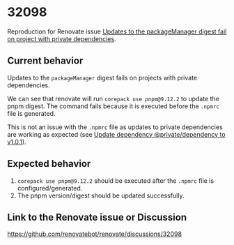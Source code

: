 # 32098

Reproduction for Renovate issue [Updates to the packageManager digest fail on project with private dependencies](https://github.com/renovatebot/renovate/discussions/32098).

## Current behavior

Updates to the `packageManager` digest fails on projects with private dependencies.

We can see that renovate will run `corepack use pnpm@9.12.2` to update the pnpm digest. The command fails because it is executed before the `.npmrc` file is generated.

This is not an issue with the `.npmrc` file as updates to private dependencies are working as expected (see [Update dependency @private/dependency to v1.0.1](https://github.com/wtrep/corepack-private-repo-npmrc-reproduction/pull/2)).

## Expected behavior

1. `corepack use pnpm@9.12.2` should be executed after the `.npmrc` file is configured/generated.
1. The pnpm version/digest should be updated successfully.

## Link to the Renovate issue or Discussion

https://github.com/renovatebot/renovate/discussions/32098
